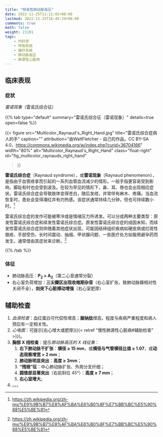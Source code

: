 ```yaml
---
title: "特发性肺动脉高压"
date: 2022-11-25T11:11:01+08:00
lastmod: 2022-11-25T16:49:29+08:00
comments: true
math: false
weight: 21101
tags:
    - 内科学
    - 呼吸系统
    - 循环系统
    - 肺动脉高压
    - 肺源性心脏病
---
```


<!--more-->

## 临床表现

### 症状

*雷诺现象*（雷诺氏综合征）

{{% tab type="default" summary="雷诺氏综合征（雷诺现象）" details=true open=false %}}

{{< figure
    src="Multicolor_Raynaud's_Right_Hand.jpg" title="雷诺氏综合症病人的手" caption=""
    attribution="由WaltFletcher - 自己的作品，CC BY-SA 4.0，https://commons.wikimedia.org/w/index.php?curid=36704166"
    width="80%" alt="Multicolor_Raynaud's_Right_Hand" class="float-right" id="fig_multicolor_raynauds_right_hand"
>}}

**雷诺氏综合症**（Raynaud syndrome），或**雷诺现象**（Raynaud phenomenon），是指由于血管痉挛而引起的一系列血管血流减少的情形。一般手指更容易受到影响，脚趾有时也会受到波及。在较为罕见的情形下，鼻、耳、唇也会出现相应症状。雷诺氏综合症会导致肢体变得苍白，随后发绀，并常伴有麻木、疼痛。当血流恢复时，患处会变得潮红并有灼热感。该症状通常持续几分钟，但也可持续数小时。[^1]

雷诺氏综合症的发作可能被寒冷或是情绪压力所诱发。可以分成两种主要类型：原发性雷诺氏综合症和续发性雷诺氏综合症。原发性雷诺氏综合症的成因未知，而续发性雷诺氏综合症则伴随着其他症状出现，可能因结缔组织疾病如硬皮病或红斑性狼疮、手部受伤、长时间震动、抽烟、甲状腺问题、一些医疗处方如服用避孕药而发生，通常借由其症状来诊断。[^1]

[^1]: https://zh.wikipedia.org/zh-my/%E9%9B%B7%E8%AF%BA%E6%B0%8F%E7%BB%BC%E5%90%88%E5%BE%81

{{% /tab %}}

### 体征

- 肺动脉高压：**P<sub>2</sub> \> A<sub>2</sub>**（第二心音通常分裂）
- 右心室负荷增加：**三尖瓣区出现收缩期杂音**（右心室扩张，致肺动脉瓣相对性关闭不全），**剑突下心脏搏动增强**（右心室肥厚）

## 辅助检查

1. *血液检查*：血红蛋白可代偿性增高；**脑钠肽**增高，程度与疾病严重程度和病人预后有一定相关性。
2. *心电图*：可提示[右心增大或肥厚]({{< relref "慢性肺源性心脏病#辅助检查" >}})。
3. **胸部 X 线检查**：提示*肺动脉高压的 X 线征象*：
    1. **右下肺动脉干扩张**：**横径 ≥ 15 mm**，或**横径与气管横径比值 ≥ 1.07**，或**动态观察增宽 \> 2 mm**；
    2. **肺动脉明显突出**：**高度 ≥ 3mm**；
    3. **“残根”征**：中心肺动脉扩张、外周分支纤细；
    4. **圆锥部显著突出**（右前斜位 45°）：**高度 ≥ 7 mm**；
    5. **右心室增大**。
4. 。。。
